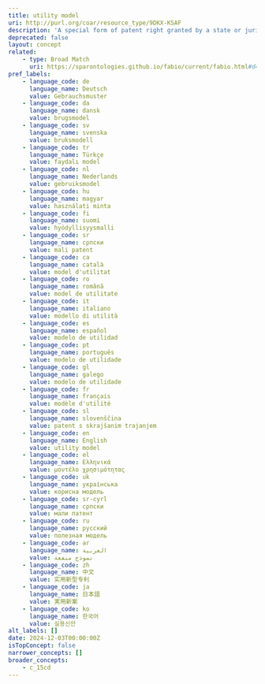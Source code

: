 ```yaml
---
title: utility model
uri: http://purl.org/coar/resource_type/9DKX-KSAF
description: 'A special form of patent right granted by a state or jurisdiction to an inventor or the inventor’s assignee for a fixed period of time. The terms and conditions for granting a utility model are slightly different from those for normal patents (including a shorter term of protection and less stringent patentability requirements). The term can also describe what are known in certain countries as “petty patents,” “short-term patents” or “innovation patents.” [Source: https://www.wipo.int/edocs/pubdocs/en/wipo_pub_943_2018.pdf]'
deprecated: false
layout: concept
related:
    - type: Broad Match
      uri: https://sparontologies.github.io/fabio/current/fabio.html#d4e4175
pref_labels:
    - language_code: de
      language_name: Deutsch
      value: Gebrauchsmuster
    - language_code: da
      language_name: dansk
      value: brugsmodel
    - language_code: sv
      language_name: svenska
      value: bruksmodell
    - language_code: tr
      language_name: Türkçe
      value: faydalı model
    - language_code: nl
      language_name: Nederlands
      value: gebruiksmodel
    - language_code: hu
      language_name: magyar
      value: használati minta
    - language_code: fi
      language_name: suomi
      value: hyödyllisyysmalli
    - language_code: sr
      language_name: српски
      value: mali patent
    - language_code: ca
      language_name: català
      value: model d'utilitat
    - language_code: ro
      language_name: română
      value: model de utilitate
    - language_code: it
      language_name: italiano
      value: modello di utilità
    - language_code: es
      language_name: español
      value: modelo de utilidad
    - language_code: pt
      language_name: português
      value: modelo de utilidade
    - language_code: gl
      language_name: galego
      value: modelo de utilidade
    - language_code: fr
      language_name: français
      value: modèle d'utilité
    - language_code: sl
      language_name: slovenščina
      value: patent s skrajšanim trajanjem
    - language_code: en
      language_name: English
      value: utility model
    - language_code: el
      language_name: Ελληνικά
      value: μοντέλο χρησιμότητας
    - language_code: uk
      language_name: українська
      value: корисна модель
    - language_code: sr-cyrl
      language_name: српски
      value: мали патент
    - language_code: ru
      language_name: русский
      value: полезная модель
    - language_code: ar
      language_name: العربية
      value: نموذج منفعة
    - language_code: zh
      language_name: 中文
      value: 实用新型专利
    - language_code: ja
      language_name: 日本語
      value: 実用新案
    - language_code: ko
      language_name: 한국어
      value: 실용신안
alt_labels: []
date: 2024-12-03T00:00:00Z
isTopConcept: false
narrower_concepts: []
broader_concepts:
    - c_15cd
---
```


